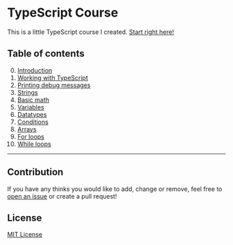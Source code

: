 # TypeScript Course
This is a little TypeScript course I created. [Start right here!](./course/00_Introduction.md)

## Table of contents
0. [Introduction](./course/00_Introduction.md)
1. [Working with TypeScript](./course/01_Working_with_TypeScript.md)
2. [Printing debug messages](./course/02_Printing_debug_messages.md)
3. [Strings](./course/03_Strings.md)
4. [Basic math](./course/04_Basic_math.md)
5. [Variables](./course/05_Variables.md)
6. [Datatypes](./course/06_Datatypes.md)
7. [Conditions](./course/07_Conditions.md)
8. [Arrays](./course/08_Arrays.md)
9. [For loops](./course/09_For_loops.md)
10. [While loops](./course/10_While_loops.md)

---
## Contribution
If you have any thinks you would like to add, change or remove, feel free to [open an issue](https://github.com/hrueger/typescript-course/issues/new) or create a pull request!

## License
[MIT License](./LICENSE.md)